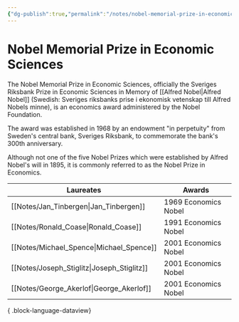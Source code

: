 ```yaml
---
{"dg-publish":true,"permalink":"/notes/nobel-memorial-prize-in-economic-sciences/"}
---
```



# Nobel Memorial Prize in Economic Sciences

The Nobel Memorial Prize in Economic Sciences, officially the Sveriges Riksbank Prize in Economic Sciences in Memory of [[Alfred Nobel\|Alfred Nobel]] (Swedish: Sveriges riksbanks prise i ekonomisk vetenskap till Alfred Nobels minne), is an economics award administered by the Nobel Foundation.

The award was established in 1968 by an endowment "in perpetuity" from Sweden's central bank, Sveriges Riksbank, to commemorate the bank's 300th anniversary.

Although not one of the five Nobel Prizes which were established by Alfred Nobel's will in 1895, it is commonly referred to as the Nobel Prize in Economics. 

| Laureates                                     | Awards               |
| --------------------------------------------- | -------------------- |
| [[Notes/Jan_Tinbergen\|Jan_Tinbergen]]     | 1969 Economics Nobel |
| [[Notes/Ronald_Coase\|Ronald_Coase]]       | 1991 Economics Nobel |
| [[Notes/Michael_Spence\|Michael_Spence]]   | 2001 Economics Nobel |
| [[Notes/Joseph_Stiglitz\|Joseph_Stiglitz]] | 2001 Economics Nobel |
| [[Notes/George_Akerlof\|George_Akerlof]]   | 2001 Economics Nobel |

{ .block-language-dataview}
